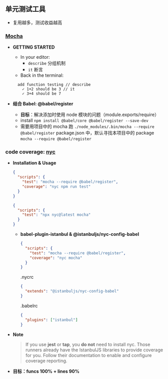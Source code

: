 ## 单元测试工具

- 复用越多，测试收益越高

### [Mocha](https://mochajs.org/)

- **GETTING STARTED**

  - In your editor:
    - `describe` 分组机制
    - `it` 断言
  - Back in the terminal:

  ```
    add function testing // describe
      ✓ 1+2 should be 3 // it
      ✓ 3+4 should be 7
  ```

- **结合 Babel: @babel/register**
  - **目标**：解决添加时使用 node 模块的问题（module.exports/require）
  - install
    `npm install @babel/core @babel/register --save-dev`
  - 需要用项目中的 mocha 跑
    `./node_modules/.bin/mocha --require @babel/register`
    package.json 中，默认寻找本项目中的 package
    `mocha --require @babel/register`

### code coverage: [nyc](https://github.com/istanbuljs/nyc)

- **Installation & Usage**

  ```json
  {
    "scripts": {
      "test": "mocha --require @babel/register",
      "coverage": "nyc npm run test"
    }
  }
  ```

  ```json
  {
    "scripts": {
      "test": "npx nyc@latest mocha"
    }
  }
  ```

  - **babel-plugin-istanbul & @istanbuljs/nyc-config-babel**

    ```json
    {
      "scripts": {
        "test": "mocha --require @babel/register",
        "coverage": "nyc mocha"
      }
    }
    ```

    .nycrc

    ```json
    {
      "extends": "@istanbuljs/nyc-config-babel"
    }
    ```

    .babelrc

    ```json
    {
      "plugins": ["istanbul"]
    }
    ```

- **Note**
  > If you use **jest** or **tap**, you **do not** need to install nyc. Those runners already have the IstanbulJS libraries to provide coverage for you. Follow their documentation to enable and configure coverage reporting.
- **目标：funcs 100% + lines 90%**
